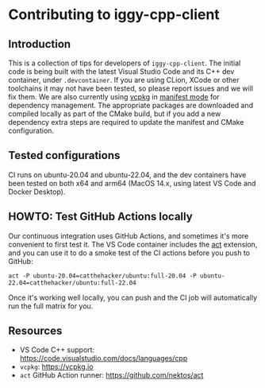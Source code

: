 # Contributing to iggy-cpp-client

## Introduction

This is a collection of tips for developers of `iggy-cpp-client`. The initial code is being built with the latest Visual Studio Code and its C++ dev container, under `.devcontainer`. If you are using CLion, XCode or other toolchains it may not have been tested, so please report issues and we will fix them. We are also currently using [vcpkg](https://vcpkg.io) in [manifest mode](https://learn.microsoft.com/en-us/vcpkg/users/manifests) for dependency management. The appropriate packages are downloaded and compiled locally as part of the CMake build, but if you add a new dependency extra steps are required to update the manifest and CMake configuration.

## Tested configurations

CI runs on ubuntu-20.04 and ubuntu-22.04, and the dev containers have been tested on both x64 and arm64 (MacOS 14.x, using latest VS Code and Docker Desktop).

## HOWTO: Test GitHub Actions locally

Our continuous integration uses GitHub Actions, and sometimes it's more convenient to first test it. The VS Code container includes the [act](https://github.com/nektos/act) extension, and you can use it to do a smoke test of the CI actions before you push to GitHub:

```
act -P ubuntu-20.04=catthehacker/ubuntu:full-20.04 -P ubuntu-22.04=catthehacker/ubuntu:full-22.04
```

Once it's working well locally, you can push and the CI job will automatically run the full matrix for you.

## Resources

- VS Code C++ support: https://code.visualstudio.com/docs/languages/cpp
- `vcpkg`: https://vcpkg.io
- `act` GitHub Action runner: https://github.com/nektos/act
